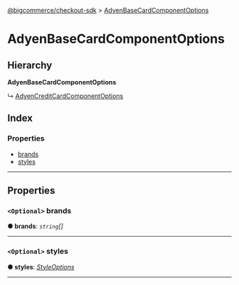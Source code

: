 [@bigcommerce/checkout-sdk](../README.md) > [AdyenBaseCardComponentOptions](../interfaces/adyenbasecardcomponentoptions.md)

# AdyenBaseCardComponentOptions

## Hierarchy

**AdyenBaseCardComponentOptions**

↳  [AdyenCreditCardComponentOptions](adyencreditcardcomponentoptions.md)

## Index

### Properties

* [brands](adyenbasecardcomponentoptions.md#brands)
* [styles](adyenbasecardcomponentoptions.md#styles)

---

## Properties

<a id="brands"></a>

### `<Optional>` brands

**● brands**: *`string`[]*

___
<a id="styles"></a>

### `<Optional>` styles

**● styles**: *[StyleOptions](styleoptions.md)*

___


